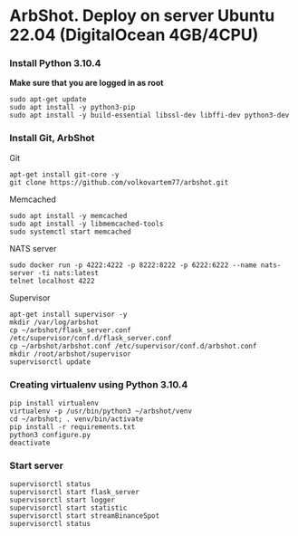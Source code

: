# ArbShot. Deploy on server Ubuntu 22.04 (DigitalOcean 4GB/4CPU)

### Install Python 3.10.4

**Make sure that you are logged in as root**

```
sudo apt-get update
sudo apt install -y python3-pip
sudo apt install -y build-essential libssl-dev libffi-dev python3-dev
```

### Install Git, ArbShot

Git
```
apt-get install git-core -y
git clone https://github.com/volkovartem77/arbshot.git
```

Memcached
```
sudo apt install -y memcached
sudo apt install -y libmemcached-tools
sudo systemctl start memcached
```

NATS server
```
sudo docker run -p 4222:4222 -p 8222:8222 -p 6222:6222 --name nats-server -ti nats:latest
telnet localhost 4222
```

Supervisor
```
apt-get install supervisor -y
mkdir /var/log/arbshot
cp ~/arbshot/flask_server.conf /etc/supervisor/conf.d/flask_server.conf
cp ~/arbshot/arbshot.conf /etc/supervisor/conf.d/arbshot.conf
mkdir /root/arbshot/supervisor
supervisorctl update
```

### Creating virtualenv using Python 3.10.4

```
pip install virtualenv
virtualenv -p /usr/bin/python3 ~/arbshot/venv
cd ~/arbshot; . venv/bin/activate
pip install -r requirements.txt
python3 configure.py
deactivate
```

### Start server
```
supervisorctl status
supervisorctl start flask_server
supervisorctl start logger
supervisorctl start statistic
supervisorctl start streamBinanceSpot
supervisorctl status
```


